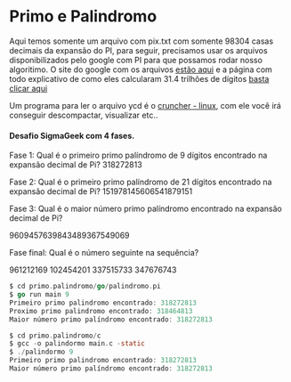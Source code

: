 # Primo e Palindromo

Aqui temos somente um arquivo com pix.txt com somente 98304 casas decimais da expansão do PI, para seguir, precisamos usar os arquivos disponibilizados pelo google com PI para que possamos rodar nosso algoritimo.
O site do google com os arquivos [estão aqui](https://storage.googleapis.com/pi100t/index.html) e a página com todo explicativo de como eles calcularam 31.4 trilhões de dígitos [basta clicar aqui](https://pi.delivery/#introductionindex)

Um programa para ler o arquivo ycd é o [cruncher - linux](http://www.numberworld.org/y-cruncher/#Download), com ele você irá conseguir descompactar, visualizar etc..

#### Desafio SigmaGeek com 4 fases.

Fase 1: Qual é o primeiro primo palíndromo de 9 dígitos encontrado na expansão decimal de Pi? 
318272813

Fase 2: Qual é o primeiro primo palíndromo de 21 dígitos encontrado na expansão decimal de Pi? 
151978145606541879151

Fase 3: Qual é o maior número primo palíndromo encontrado na expansão decimal de Pi? 

9609457639843489367549069 

Fase final: Qual é o número seguinte na sequência? 

961212169
102454201
337515733
347676743

```go
$ cd primo.palindromo/go/palindromo.pi
$ go run main 9
Primeiro primo palindromo encontrado: 318272813
Proximo primo palindromo encontrado: 318464813
Maior número primo palíndromo encontrado: 318272813
```

```c
$ cd primo.palindromo/c
$ gcc -o palindormo main.c -static
$ ./palindormo 9
Primeiro primo palindromo encontrado: 318272813
Maior número primo palíndromo encontrado: 318272813
```
